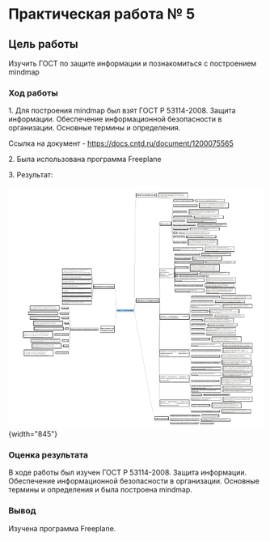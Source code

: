 # Практическая работа № 5

## Цель работы

Изучить ГОСТ по защите информации и познакомиться с построением mindmap

### Ход работы

1\. Для построения mindmap был взят ГОСТ Р 53114-2008. Защита информации. Обеспечение информационной безопасности в организации. Основные термины и определения.

Ссылка на документ - https://docs.cntd.ru/document/1200075565

2\. Была использована программа Freeplane

3\. Результат:

![](praktika5.png){width="845"}

### Оценка результата

В ходе работы был изучен ГОСТ Р 53114-2008. Защита информации. Обеспечение информационной безопасности в организации. Основные термины и определения и была построена mindmap.

### Вывод

Изучена программа Freeplane.
